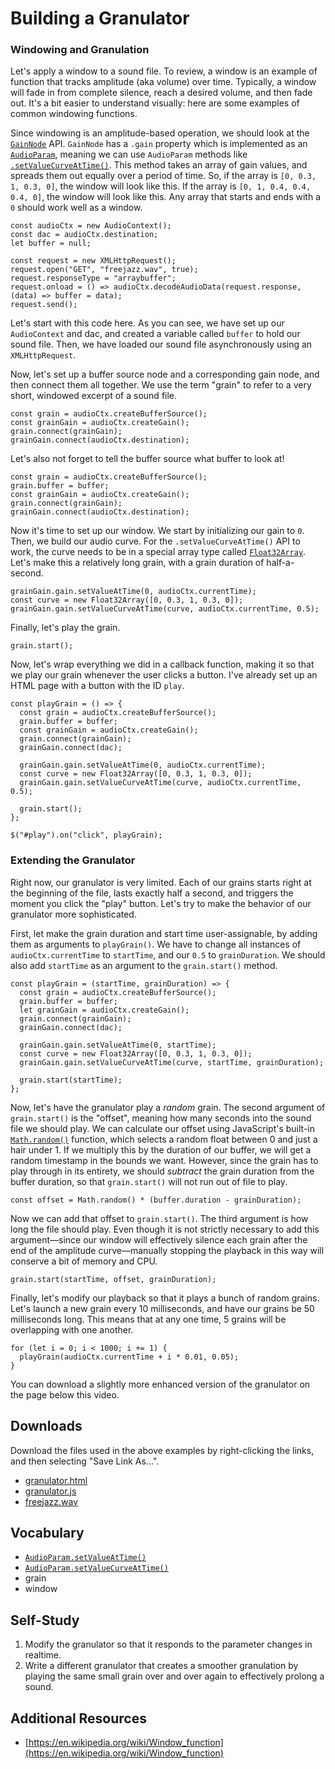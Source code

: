 # Building a Granulator

### Windowing and Granulation

Let's apply a window to a sound file.  To review, a window is an example of
function that tracks amplitude (aka volume) over time.  Typically, a window
will fade in from complete silence, reach a desired volume, and then fade out.
It's a bit easier to understand visually: here are some examples of common
windowing functions.

Since windowing is an amplitude-based operation, we should look at the
[`GainNode`](https://developer.mozilla.org/en-US/docs/Web/API/GainNode) API.
`GainNode` has a `.gain` property which is implemented as an
[`AudioParam`](https://developer.mozilla.org/en-US/docs/Web/API/AudioParam),
meaning we can use `AudioParam` methods like
[`.setValueCurveAtTime()`](https://developer.mozilla.org/en-US/docs/Web/API/AudioParam/setValueCurveAtTime).
This method takes an array of gain values, and spreads them out equally over a
period of time.  So, if the array is `[0, 0.3, 1, 0.3, 0]`, the window will
look like this.  If the array is `[0, 1, 0.4, 0.4, 0.4, 0]`, the window will
look like this.  Any array that starts and ends with a `0` should work well
as a window.

	const audioCtx = new AudioContext();
	const dac = audioCtx.destination;
	let buffer = null;
	
	const request = new XMLHttpRequest();
	request.open("GET", "freejazz.wav", true);
	request.responseType = "arraybuffer";
	request.onload = () => audioCtx.decodeAudioData(request.response, (data) => buffer = data);
	request.send();

Let's start with this code here.  As you can see, we have set up our
`AudioContext` and dac, and created a variable called `buffer` to hold our
sound file.  Then, we have loaded our sound file asynchronously using an
`XMLHttpRequest`.

Now, let's set up a buffer source node and a corresponding gain node, and then
connect them all together.  We use the term "grain" to refer to a very short,
windowed excerpt of a sound file.

	const grain = audioCtx.createBufferSource();
	const grainGain = audioCtx.createGain();
	grain.connect(grainGain);
	grainGain.connect(audioCtx.destination);

Let's also not forget to tell the buffer source what buffer to look at!

	const grain = audioCtx.createBufferSource();
	grain.buffer = buffer;
	const grainGain = audioCtx.createGain();
	grain.connect(grainGain);
	grainGain.connect(audioCtx.destination);

Now it's time to set up our window.  We start by initializing our gain to `0`.
Then, we build our audio curve.  For the `.setValueCurveAtTime()` API to work,
the curve needs to be in a special array type called
[`Float32Array`](https://developer.mozilla.org/en-US/docs/Web/JavaScript/Reference/Global_Objects/Float32Array).
Let's make this a relatively long grain, with a grain duration of
half-a-second.

	grainGain.gain.setValueAtTime(0, audioCtx.currentTime);
	const curve = new Float32Array([0, 0.3, 1, 0.3, 0]);
	grainGain.gain.setValueCurveAtTime(curve, audioCtx.currentTime, 0.5);

Finally, let's play the grain.

	grain.start();

Now, let's wrap everything we did in a callback function, making it so that we
play our grain whenever the user clicks a button.  I've already set up an HTML
page with a button with the ID `play`.

	const playGrain = () => {
	  const grain = audioCtx.createBufferSource();
	  grain.buffer = buffer;
	  const grainGain = audioCtx.createGain();
	  grain.connect(grainGain);
	  grainGain.connect(dac);
	
	  grainGain.gain.setValueAtTime(0, audioCtx.currentTime);
	  const curve = new Float32Array([0, 0.3, 1, 0.3, 0]);
	  grainGain.gain.setValueCurveAtTime(curve, audioCtx.currentTime, 0.5);
	
	  grain.start();
	};
	
	$("#play").on("click", playGrain);

### Extending the Granulator

Right now, our granulator is very limited.  Each of our grains starts right at
the beginning of the file, lasts exactly half a second, and triggers the moment
you click the "play" button.  Let's try to make the behavior of our granulator
more sophisticated.

First, let make the grain duration and start time user-assignable, by adding
them as arguments to `playGrain()`.  We have to change all instances of
`audioCtx.currentTime` to `startTime`, and our `0.5` to `grainDuration`.  We
should also add `startTime` as an argument to the `grain.start()` method.

	const playGrain = (startTime, grainDuration) => {
	  const grain = audioCtx.createBufferSource();
	  grain.buffer = buffer;
	  let grainGain = audioCtx.createGain();
	  grain.connect(grainGain);
	  grainGain.connect(dac);
	
	  grainGain.gain.setValueAtTime(0, startTime);
	  const curve = new Float32Array([0, 0.3, 1, 0.3, 0]);
	  grainGain.gain.setValueCurveAtTime(curve, startTime, grainDuration);
	
	  grain.start(startTime);
	};

Now, let's have the granulator play a *random* grain.  The second argument of
`grain.start()` is the "offset", meaning how many seconds into the sound file
we should play.  We can calculate our offset using JavaScript's built-in
[`Math.random()`](https://developer.mozilla.org/en-US/docs/Web/JavaScript/Reference/Global_Objects/Math/random)
function, which selects a random float between 0 and just a hair under 1.  If
we multiply this by the duration of our buffer, we will get a random timestamp
in the bounds we want.  However, since the grain has to play through in its
entirety, we should *subtract* the grain duration from the buffer duration, so
that `grain.start()` will not run out of file to play.

	const offset = Math.random() * (buffer.duration - grainDuration);

Now we can add that offset to `grain.start()`.  The third argument is how long
the file should play.  Even though it is not strictly necessary to add this
argument—since our window will effectively silence each grain after the end of
the amplitude curve—manually stopping the playback in this way will conserve a
bit of memory and CPU.

	grain.start(startTime, offset, grainDuration);

Finally, let's modify our playback so that it plays a bunch of random grains.
Let's launch a new grain every 10 milliseconds, and have our grains be 50
milliseconds long.  This means that at any one time, 5 grains will be
overlapping with one another.

	for (let i = 0; i < 1000; i += 1) {
	  playGrain(audioCtx.currentTime + i * 0.01, 0.05);
	}

You can download a slightly more enhanced version of the granulator on the page
below this video.


## Downloads

Download the files used in the above examples by right-clicking the links, and
then selecting "Save Link As...".

* [granulator.html](granulator.html)
* [granulator.js](granulator.js)
* [freejazz.wav](freejazz.wav)


## Vocabulary

- [`AudioParam.setValueAtTime()`](https://developer.mozilla.org/en-US/docs/Web/API/AudioParam/setValueAtTime)
- [`AudioParam.setValueCurveAtTime()`](https://developer.mozilla.org/en-US/docs/Web/API/AudioParam/setValueCurveAtTime)
- grain
- window


## Self-Study

1. Modify the granulator so that it responds to the parameter changes in
   realtime.
2. Write a different granulator that creates a smoother granulation by playing
   the same small grain over and over again to effectively prolong a sound.


## Additional Resources

- [https://en.wikipedia.org/wiki/Window_function](https://en.wikipedia.org/wiki/Window_function)

